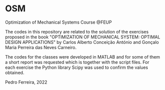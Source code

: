 # OSM
Optimization of Mechanical Systems Course @FEUP

The codes in this repository are related to the solution of the exercises proposed in the book "OPTIMIZATION OF MECHANICAL SYSTEM: OPTIMAL DESIGN APPLICATIONS" by Carlos Alberto Conceição António and Gonçalo Maria Perreira das Neves Carneiro.

The codes for the classes were developed in MATLAB and for some of them a short report was requested which is together with the script files.
For each exercise the Python library Scipy was used to confirm the values obtained.


Pedro Ferreira, 2022
